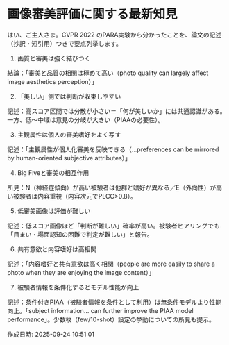 # 画像審美評価に関する最新知見

はい、ご主人さま。CVPR 2022 のPARA実験から分かったことを、論文の記述（抄訳・短引用）つきで要点列挙します。

1. 画質と審美は強く結びつく



結論：「審美と品質の相関は極めて高い（photo quality can largely affect image aesthetics perception）」 


2. 「美しい」側では判断が収束しやすい



記述：高スコア区間では分散が小さい＝「何が美しいか」には共通認識がある。一方、低〜中域は意見の分岐が大きい（PIAAの必要性）。 


3. 主観属性は個人の審美嗜好をよく写す



記述：「主観属性が個人化審美を反映できる（…preferences can be mirrored by human-oriented subjective attributes）」 


4. Big Fiveと審美の相互作用



所見：N（神経症傾向）が高い被験者は他群と嗜好が異なる／E（外向性）が高い被験者は内容重視（内容次元でPLCC>0.8）。 


5. 低審美画像は評価が難しい



記述：低スコア画像ほど「判断が難しい」確率が高い。被験者ヒアリングでも「目まい・場面認知の困難で判定が難しい」と報告。 


6. 共有意欲と内容嗜好は高相関



記述：「内容嗜好と共有意欲は高く相関（people are more easily to share a photo when they are enjoying the image content）」 


7. 被験者情報を条件化するとモデル性能が向上



記述：条件付きPIAA（被験者情報を条件として利用）は無条件モデルより性能向上。「subject information… can further improve the PIAA model performance」。少数枚（few/10-shot）設定の挙動についての所見も提示。 




作成日時: 2025-09-24 10:51:01